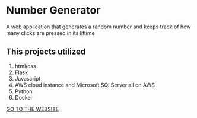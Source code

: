 # Number Generator
 A web application that generates a random number and keeps track of how many clicks are pressed in its liftime

## This projects utilized
1. html/css
2. Flask
3. Javascript
4. AWS cloud instance and Microsoft SQl Server all on AWS
5. Python
6. Docker

[GO TO THE WEBSITE](ec2-3-83-105-254.compute-1.amazonaws.com)